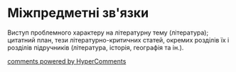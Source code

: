 <div id="hypercomments_widget" class="js-hypercomments-widget invisible"></div>

# Міжпредметні зв'язки

Виступ проблемного характеру на літературну тему (література); цитатний план, тези літературно-критичних статей, окремих розділів їх і розділів підручників (література, історія, географія та ін.).


<div class="js-hypercomments-container">
<a href="http://hypercomments.com" class="hc-link" title="comments widget">comments powered by HyperComments</a>
</div>